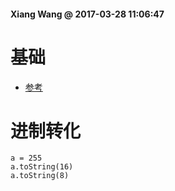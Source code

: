 #### Xiang Wang @ 2017-03-28 11:06:47

# 基础
* [参考](https://developer.mozilla.org/zh-CN/docs/Web/JavaScript/Guide/Numbers_and_dates)


# 进制转化
    a = 255
    a.toString(16)
    a.toString(8)
